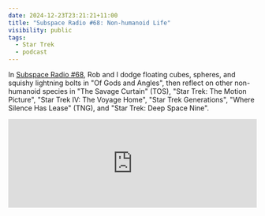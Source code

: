 ```yaml
---
date: 2024-12-23T23:21:21+11:00
title: "Subspace Radio #68: Non-humanoid Life"
visibility: public
tags:
  - Star Trek
  - podcast
---
```


In [Subspace Radio #68](https://www.subspace.fm/episodes/episode-68-non-humanoid-life-ld-5x06-of-gods-and-angles), Rob and I dodge floating cubes, spheres, and squishy lightning bolts in "Of Gods and Angles", then reflect on other non-humanoid species in "The Savage Curtain" (TOS), "Star Trek: The Motion Picture", "Star Trek IV: The Voyage Home", "Star Trek Generations", "Where Silence Has Lease" (TNG), and "Star Trek: Deep Space Nine".

<iframe width="100%" height="180" frameborder="no" scrolling="no" seamless="" src="https://share.transistor.fm/e/df2ae4e3"></iframe>
